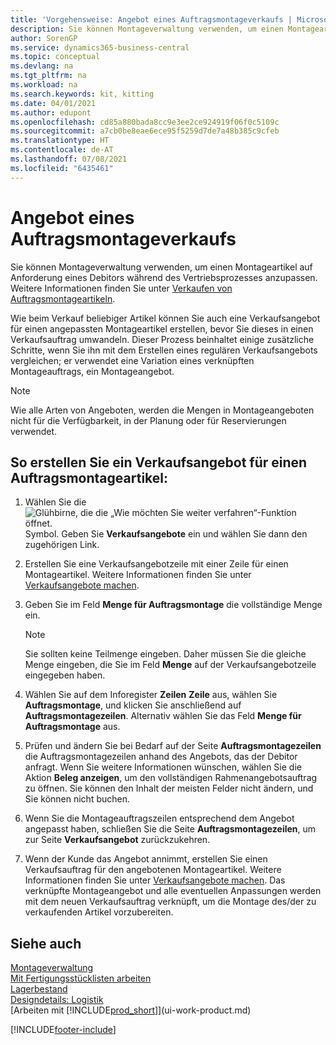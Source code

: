 ```yaml
---
title: 'Vorgehensweise: Angebot eines Auftragsmontageverkaufs | Microsoft Docs'
description: Sie können Montageverwaltung verwenden, um einen Montageartikel auf Anforderung eines Debitors während des Vertriebsprozesses anzupassen.
author: SorenGP
ms.service: dynamics365-business-central
ms.topic: conceptual
ms.devlang: na
ms.tgt_pltfrm: na
ms.workload: na
ms.search.keywords: kit, kitting
ms.date: 04/01/2021
ms.author: edupont
ms.openlocfilehash: cd85a880bada8cc9e3ee2ce924919f06f0c5109c
ms.sourcegitcommit: a7cb0be8eae6ece95f5259d7de7a48b385c9cfeb
ms.translationtype: HT
ms.contentlocale: de-AT
ms.lasthandoff: 07/08/2021
ms.locfileid: "6435461"
---
```

# <a name="quote-an-assemble-to-order-sale"></a>Angebot eines Auftragsmontageverkaufs
Sie können Montageverwaltung verwenden, um einen Montageartikel auf Anforderung eines Debitors während des Vertriebsprozesses anzupassen. Weitere Informationen finden Sie unter [Verkaufen von Auftragsmontageartikeln](assembly-how-to-sell-items-assembled-to-order.md).  

Wie beim Verkauf beliebiger Artikel können Sie auch eine Verkaufsangebot für einen angepassten Montageartikel erstellen, bevor Sie dieses in einen Verkaufsauftrag umwandeln. Dieser Prozess beinhaltet einige zusätzliche Schritte, wenn Sie ihn mit dem Erstellen eines regulären Verkaufsangebots vergleichen; er verwendet eine Variation eines verknüpften Montageauftrags, ein Montageangebot.

> [!NOTE]  
>  Wie alle Arten von Angeboten, werden die Mengen in Montageangeboten nicht für die Verfügbarkeit, in der Planung oder für Reservierungen verwendet.  

## <a name="to-create-a-sales-quote-for-an-assemble-to-order-item"></a>So erstellen Sie ein Verkaufsangebot für einen Auftragsmontageartikel:  
1.  Wählen Sie die ![Glühbirne, die die „Wie möchten Sie weiter verfahren“-Funktion öffnet.](media/ui-search/search_small.png "Tell Me-Funktion") Symbol. Geben Sie **Verkaufsangebote** ein und wählen Sie dann den zugehörigen Link.  
2.  Erstellen Sie eine Verkaufsangebotzeile mit einer Zeile für einen Montageartikel. Weitere Informationen finden Sie unter [Verkaufsangebote machen](sales-how-make-offers.md).  
3.  Geben Sie im Feld **Menge für Auftragsmontage** die vollständige Menge ein.

    > [!NOTE]  
    >  Sie sollten keine Teilmenge eingeben. Daher müssen Sie die gleiche Menge eingeben, die Sie im Feld **Menge** auf der Verkaufsangebotzeile eingegeben haben.  

4.  Wählen Sie auf dem Inforegister **Zeilen** **Zeile** aus, wählen Sie **Auftragsmontage**, und klicken Sie anschließend auf **Auftragsmontagezeilen**. Alternativ wählen Sie das Feld **Menge für Auftragsmontage** aus.  
5.  Prüfen und ändern Sie bei Bedarf auf der Seite **Auftragsmontagezeilen** die Auftragsmontagezeilen anhand des Angebots, das der Debitor anfragt. Wenn Sie weitere Informationen wünschen, wählen Sie die Aktion **Beleg anzeigen**, um den vollständigen Rahmenangebotsauftrag zu öffnen. Sie können den Inhalt der meisten Felder nicht ändern, und Sie können nicht buchen.  
6.  Wenn Sie die Montageauftragszeilen entsprechend dem Angebot angepasst haben, schließen Sie die Seite **Auftragsmontagezeilen**, um zur Seite **Verkaufsangebot** zurückzukehren.  
7.  Wenn der Kunde das Angebot annimmt, erstellen Sie einen Verkaufsauftrag für den angebotenen Montageartikel. Weitere Informationen finden Sie unter [Verkaufsangebote machen](sales-how-make-offers.md). Das verknüpfte Montageangebot und alle eventuellen Anpassungen werden mit dem neuen Verkaufsauftrag verknüpft, um die Montage des/der zu verkaufenden Artikel vorzubereiten.  

## <a name="see-also"></a>Siehe auch  
[Montageverwaltung](assembly-assemble-items.md)  
[Mit Fertigungsstücklisten arbeiten](inventory-how-work-BOMs.md)  
[Lagerbestand](inventory-manage-inventory.md)  
[Designdetails: Logistik](design-details-warehouse-management.md)  
[Arbeiten mit [!INCLUDE[prod_short](includes/prod_short.md)]](ui-work-product.md)


[!INCLUDE[footer-include](includes/footer-banner.md)]